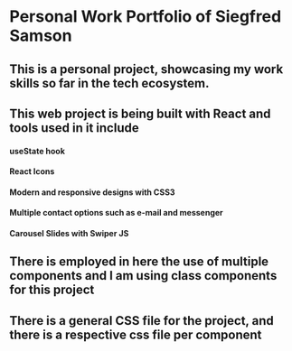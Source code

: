 # Personal Work Portfolio of Siegfred Samson

## This is a personal project, showcasing my work skills so far in the tech ecosystem.

## This web project is being built with React and tools used in it include

#### useState hook

#### React Icons

#### Modern and responsive designs with CSS3

#### Multiple contact options such as e-mail and messenger

#### Carousel Slides with Swiper JS

## There is employed in here the use of multiple components and I am using class components for this project

## There is a general CSS file for the project, and there is a respective css file per component
